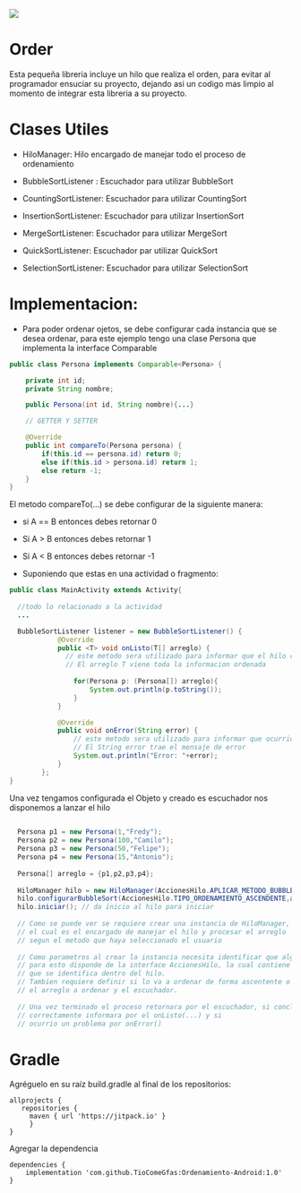 [![](https://jitpack.io/v/TioComeGfas/Ordenamiento-Android.svg)](https://jitpack.io/#TioComeGfas/Ordenamiento-Android)


# Order
Esta pequeña libreria incluye un hilo que realiza el orden, para evitar al programador ensuciar su proyecto, dejando asi un codigo mas limpio al momento de integrar esta libreria a su proyecto.

# Clases Utiles

+ HiloManager: Hilo encargado de manejar todo el proceso de ordenamiento

+ BubbleSortListener : Escuchador para utilizar BubbleSort
+ CountingSortListener: Escuchador para utilizar CountingSort
+ InsertionSortListener: Escuchador para utilizar InsertionSort
+ MergeSortListener: Escuchador para utilizar MergeSort
+ QuickSortListener: Escuchador par utilizar QuickSort
+ SelectionSortListener: Escuchador para utilizar SelectionSort

# Implementacion:

+   Para poder ordenar ojetos, se debe configurar cada instancia que se desea ordenar, para este ejemplo tengo una clase Persona que implementa la interface Comparable<Persona>
  
```Java
public class Persona implements Comparable<Persona> {

    private int id;
    private String nombre;

    public Persona(int id, String nombre){...}

    // GETTER Y SETTER

    @Override
    public int compareTo(Persona persona) {
        if(this.id == persona.id) return 0;
        else if(this.id > persona.id) return 1;
        else return -1;
    }
}
```
El metodo compareTo(...) se debe configurar de la siguiente manera:
  + si A == B entonces debes retornar 0
  + Si A > B entonces debes retornar 1
  + Si A < B entonces debes retornar -1

+ Suponiendo que estas en una actividad o fragmento:
```Java
public class MainActivity extends Activity{
  
  //todo lo relacionado a la actividad
  ...

  BubbleSortListener listener = new BubbleSortListener() {
            @Override
            public <T> void onListo(T[] arreglo) {
              // este metodo sera utilizado para informar que el hilo concluyo su labor
              // El arreglo T viene toda la informacion ordenada
              
                for(Persona p: (Persona[]) arreglo){
                    System.out.println(p.toString());
                }
            }

            @Override
            public void onError(String error) {
                // este metodo sera utilizado para informar que ocurrio un problema al realizar la labor
                // El String error trae el mensaje de error
                System.out.println("Error: "+error);
            }
        };
}
```
Una vez tengamos configurada el Objeto y creado es escuchador nos disponemos a lanzar el hilo

```Java
  
  Persona p1 = new Persona(1,"Fredy");
  Persona p2 = new Persona(100,"Camilo");
  Persona p3 = new Persona(50,"Felipe");
  Persona p4 = new Persona(15,"Antonio");
  
  Persona[] arreglo = {p1,p2,p3,p4};
  
  HiloManager hilo = new HiloManager(AccionesHilo.APLICAR_METODO_BUBBLE_SORT);
  hilo.configurarBubbleSort(AccionesHilo.TIPO_ORDENAMIENTO_ASCENDENTE,arreglo,listener);
  hilo.iniciar(); // da inicio al hilo para iniciar
 
  // Como se puede ver se requiere crear una instancia de HiloManager, 
  // el cual es el encargado de manejar el hilo y procesar el arreglo 
  // segun el metodo que haya seleccionado el usuario
  
  // Como parametros al crear la instancia necesita identificar que algoritmo utilizara,
  // para esto disponde de la interface AccionesHilo, la cual contiene el numero 
  // que se identifica dentro del hilo.
  // Tambien requiere definir si lo va a ordenar de forma ascentente o descendente,
  // el arreglo a ordenar y el escuchador.
  
  // Una vez terminado el proceso retornara por el escuchador, si concluyo 
  // correctamente informara por el onListo(...) y si     
  // ocurrio un problema por onError()
```

# Gradle
Agréguelo en su raíz build.gradle al final de los repositorios:
```Gradle
allprojects {
   repositories {
     maven { url 'https://jitpack.io' }
     }
}
```
Agregar la dependencia
```Gradle
dependencies {
    implementation 'com.github.TioComeGfas:Ordenamiento-Android:1.0'
}
```



